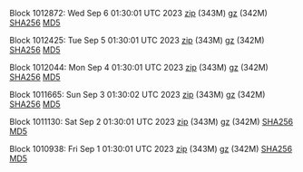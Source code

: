 Block 1012872: Wed Sep  6 01:30:01 UTC 2023 [zip](https://files.01coin.io/mainnet/2023-09-06/bootstrap.dat.zip) (343M) [gz](https://files.01coin.io/mainnet/2023-09-06/bootstrap.dat.tar.gz) (342M) [SHA256](https://files.01coin.io/mainnet/2023-09-06/sha256.txt) [MD5](https://files.01coin.io/mainnet/2023-09-06/md5.txt)

Block 1012425: Tue Sep  5 01:30:01 UTC 2023 [zip](https://files.01coin.io/mainnet/2023-09-05/bootstrap.dat.zip) (343M) [gz](https://files.01coin.io/mainnet/2023-09-05/bootstrap.dat.tar.gz) (342M) [SHA256](https://files.01coin.io/mainnet/2023-09-05/sha256.txt) [MD5](https://files.01coin.io/mainnet/2023-09-05/md5.txt)

Block 1012044: Mon Sep  4 01:30:01 UTC 2023 [zip](https://files.01coin.io/mainnet/2023-09-04/bootstrap.dat.zip) (343M) [gz](https://files.01coin.io/mainnet/2023-09-04/bootstrap.dat.tar.gz) (342M) [SHA256](https://files.01coin.io/mainnet/2023-09-04/sha256.txt) [MD5](https://files.01coin.io/mainnet/2023-09-04/md5.txt)

Block 1011665: Sun Sep  3 01:30:02 UTC 2023 [zip](https://files.01coin.io/mainnet/2023-09-03/bootstrap.dat.zip) (343M) [gz](https://files.01coin.io/mainnet/2023-09-03/bootstrap.dat.tar.gz) (342M) [SHA256](https://files.01coin.io/mainnet/2023-09-03/sha256.txt) [MD5](https://files.01coin.io/mainnet/2023-09-03/md5.txt)

Block 1011130: Sat Sep  2 01:30:01 UTC 2023 [zip](https://files.01coin.io/mainnet/2023-09-02/bootstrap.dat.zip) (343M) [gz](https://files.01coin.io/mainnet/2023-09-02/bootstrap.dat.tar.gz) (342M) [SHA256](https://files.01coin.io/mainnet/2023-09-02/sha256.txt) [MD5](https://files.01coin.io/mainnet/2023-09-02/md5.txt)

Block 1010938: Fri Sep  1 01:30:01 UTC 2023 [zip](https://files.01coin.io/mainnet/2023-09-01/bootstrap.dat.zip) (343M) [gz](https://files.01coin.io/mainnet/2023-09-01/bootstrap.dat.tar.gz) (342M) [SHA256](https://files.01coin.io/mainnet/2023-09-01/sha256.txt) [MD5](https://files.01coin.io/mainnet/2023-09-01/md5.txt)
